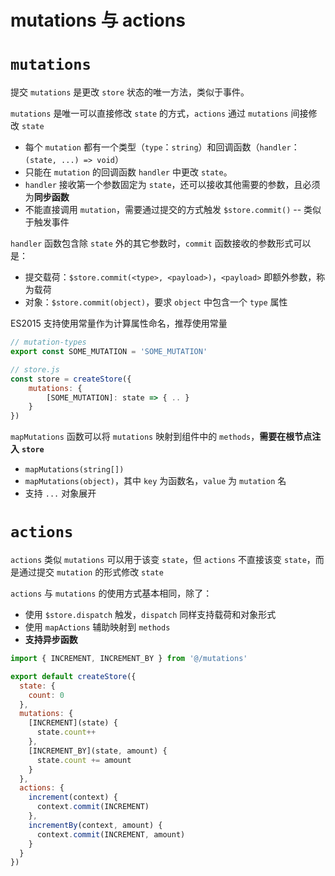 # mutations 与 actions

# `mutations`

提交 `mutations` 是更改 `store` 状态的唯一方法，类似于事件。

`mutations` 是唯一可以直接修改 `state` 的方式，`actions` 通过 `mutations` 间接修改 `state`

* 每个 `mutation` 都有一个类型（`type`：`string`）和回调函数（`handler`：`(state, ...) => void`）
* 只能在 `mutation` 的回调函数 `handler` 中更改 `state`。
* `handler` 接收第一个参数固定为 `state`，还可以接收其他需要的参数，且必须为**同步函数**
* 不能直接调用 `mutation`，需要通过提交的方式触发 `$store.commit()` -- 类似于触发事件

`handler` 函数包含除 `state` 外的其它参数时，`commit` 函数接收的参数形式可以是：

* 提交载荷：`$store.commit(<type>, <payload>)`，`<payload>` 即额外参数，称为载荷
* 对象：`$store.commit(object)`，要求 `object` 中包含一个 `type` 属性

ES2015 支持使用常量作为计算属性命名，推荐使用常量

```js
// mutation-types
export const SOME_MUTATION = 'SOME_MUTATION'
```

```js
// store.js
const store = createStore({
    mutations: {
        [SOME_MUTATION]: state => { .. }
    }
})
```

`mapMutations` 函数可以将 `mutations` 映射到组件中的 `methods`，**需要在根节点注入** **`store`**

* `mapMutations(string[])`
* `mapMutations(object)`，其中 `key` 为函数名，`value` 为 `mutation` 名
* 支持 `...` 对象展开

# `actions`

`actions` 类似 `mutations` 可以用于该变 `state`，但 `actions` 不直接该变 `state`，而是通过提交 `mutation` 的形式修改 `state`

`actions` 与 `mutations` 的使用方式基本相同，除了：

* 使用 `$store.dispatch` 触发，`dispatch` 同样支持载荷和对象形式
* 使用 `mapActions` 辅助映射到 `methods`
* **支持异步函数**

```js
import { INCREMENT, INCREMENT_BY } from '@/mutations'

export default createStore({
  state: {
    count: 0
  },
  mutations: {
    [INCREMENT](state) {
      state.count++
    },
    [INCREMENT_BY](state, amount) {
      state.count += amount
    }
  },
  actions: {
    increment(context) {
      context.commit(INCREMENT)
    },
    incrementBy(context, amount) {
      context.commit(INCREMENT, amount)
    }
  }
})
```

‍
